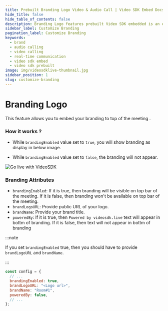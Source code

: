 ```yaml
---
title: Prebuilt Branding Logo Video & Audio Call | Video SDK Embed Docs
hide_title: false
hide_table_of_contents: false
description: Branding Logo features prebuilt Video SDK embedded is an easy-to-use video calling API. Video SDK Prebuilt makes it easy for developers to add video calls 10 in minutes to any website or app.
sidebar_label: Customize Branding
pagination_label: Customize Branding
keywords:
  - brand
  - audio calling
  - video calling
  - real-time communication
  - video sdk embed
  - video sdk prebuilt
image: img/videosdklive-thumbnail.jpg
sidebar_position: 1
slug: customize-branding
---
```


# Branding Logo

This feature allows you to embed your branding to top of the meeting .

### How it works ?

- While `brandingEnabled` value set to `true`, you will show branding as display in below image.

- While `brandingEnabled` value set to `false`, the branding will not appear.

![Go live with VideoSDK](/img/prebuilt/prebuilt-branding.png)

### Branding Attributes

- `brandingEnabled`: If it is true, then branding will be visible on top bar of the meeting. If it is false, then branding won't be available on top bar of the meeting.
- `brandLogoURL`: Provide public URL of your logo.
- `brandName`: Provide your brand title.
- `poweredBy`: If it is true, then `Powered by videosdk.live` text will appear in bottm of branding. If it is false, then text will not appear in bottm of branding

:::note

If you set `brandingEnabled` true, then you should have to provide `brandLogoURL` and `brandName`.

:::

```js title="index.html"
const config = {
  // ...
  brandingEnabled: true,
  brandLogoURL: "<Logo url>",
  brandName: "Room#1",
  poweredBy: false,
  // ...
};
```
